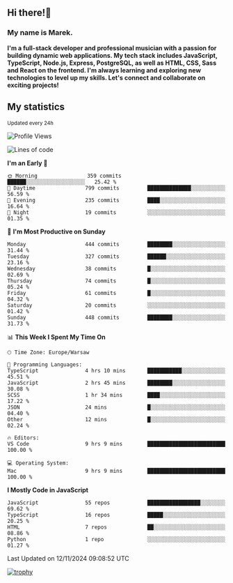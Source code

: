 ## Hi there!👋 ##
### My name is Marek. ###

**I'm a full-stack developer and professional musician with a passion for building dynamic web applications. My tech stack includes JavaScript, TypeScript, Node.js, Express, PostgreSQL, as well as HTML, CSS, Sass and React on the frontend. I'm always learning and exploring new technologies to level up my skills. Let's connect and collaborate on exciting projects!**

## My statistics ##
<sub>Updated every 24h</sub>
<!--START_SECTION:waka-->
![Profile Views](http://img.shields.io/badge/Profile%20Views-0-blue)

![Lines of code](https://img.shields.io/badge/From%20Hello%20World%20I%27ve%20Written-35.1%20thousand%20lines%20of%20code-blue)

**I'm an Early 🐤** 

```text
🌞 Morning                359 commits         ██████░░░░░░░░░░░░░░░░░░░   25.42 % 
🌆 Daytime                799 commits         ██████████████░░░░░░░░░░░   56.59 % 
🌃 Evening                235 commits         ████░░░░░░░░░░░░░░░░░░░░░   16.64 % 
🌙 Night                  19 commits          ░░░░░░░░░░░░░░░░░░░░░░░░░   01.35 % 
```
📅 **I'm Most Productive on Sunday** 

```text
Monday                   444 commits         ████████░░░░░░░░░░░░░░░░░   31.44 % 
Tuesday                  327 commits         ██████░░░░░░░░░░░░░░░░░░░   23.16 % 
Wednesday                38 commits          █░░░░░░░░░░░░░░░░░░░░░░░░   02.69 % 
Thursday                 74 commits          █░░░░░░░░░░░░░░░░░░░░░░░░   05.24 % 
Friday                   61 commits          █░░░░░░░░░░░░░░░░░░░░░░░░   04.32 % 
Saturday                 20 commits          ░░░░░░░░░░░░░░░░░░░░░░░░░   01.42 % 
Sunday                   448 commits         ████████░░░░░░░░░░░░░░░░░   31.73 % 
```


📊 **This Week I Spent My Time On** 

```text
🕑︎ Time Zone: Europe/Warsaw

💬 Programming Languages: 
TypeScript               4 hrs 10 mins       ███████████░░░░░░░░░░░░░░   45.51 % 
JavaScript               2 hrs 45 mins       ████████░░░░░░░░░░░░░░░░░   30.08 % 
SCSS                     1 hr 34 mins        ████░░░░░░░░░░░░░░░░░░░░░   17.22 % 
JSON                     24 mins             █░░░░░░░░░░░░░░░░░░░░░░░░   04.40 % 
Other                    12 mins             █░░░░░░░░░░░░░░░░░░░░░░░░   02.24 % 

🔥 Editors: 
VS Code                  9 hrs 9 mins        █████████████████████████   100.00 % 

💻 Operating System: 
Mac                      9 hrs 9 mins        █████████████████████████   100.00 % 
```

**I Mostly Code in JavaScript** 

```text
JavaScript               55 repos            █████████████████░░░░░░░░   69.62 % 
TypeScript               16 repos            █████░░░░░░░░░░░░░░░░░░░░   20.25 % 
HTML                     7 repos             ██░░░░░░░░░░░░░░░░░░░░░░░   08.86 % 
Python                   1 repo              ░░░░░░░░░░░░░░░░░░░░░░░░░   01.27 % 
```




 Last Updated on 12/11/2024 09:08:52 UTC
<!--END_SECTION:waka-->
[![trophy](https://github-profile-trophy.vercel.app/?username=ryo-ma&theme=onedark)](https://github.com/ryo-ma/github-profile-trophy)
<!--
**MarekSax/MarekSax** is a ✨ _special_ ✨ repository because its `README.md` (this file) appears on your GitHub profile.

Here are some ideas to get you started:

- 🔭 I’m currently working on ...
- 🌱 I’m currently learning ...
- 👯 I’m looking to collaborate on ...
- 🤔 I’m looking for help with ...
- 💬 Ask me about ...
- 📫 How to reach me: ...
- 😄 Pronouns: ...
- ⚡ Fun fact: ...
-->
